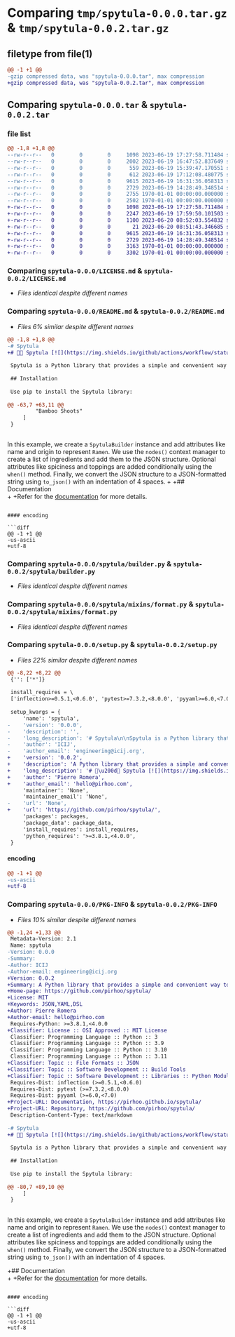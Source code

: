 # Comparing `tmp/spytula-0.0.0.tar.gz` & `tmp/spytula-0.0.2.tar.gz`

## filetype from file(1)

```diff
@@ -1 +1 @@
-gzip compressed data, was "spytula-0.0.0.tar", max compression
+gzip compressed data, was "spytula-0.0.2.tar", max compression
```

## Comparing `spytula-0.0.0.tar` & `spytula-0.0.2.tar`

### file list

```diff
@@ -1,8 +1,8 @@
--rw-r--r--   0        0        0     1098 2023-06-19 17:27:58.711484 spytula-0.0.0/LICENSE.md
--rw-r--r--   0        0        0     2002 2023-06-19 16:47:52.837649 spytula-0.0.0/README.md
--rw-r--r--   0        0        0      559 2023-06-19 15:39:47.170551 spytula-0.0.0/pyproject.toml
--rw-r--r--   0        0        0      612 2023-06-19 17:12:08.480775 spytula-0.0.0/spytula/__init__.py
--rw-r--r--   0        0        0     9615 2023-06-19 16:31:36.058313 spytula-0.0.0/spytula/builder.py
--rw-r--r--   0        0        0     2729 2023-06-19 14:28:49.348514 spytula-0.0.0/spytula/mixins/format.py
--rw-r--r--   0        0        0     2755 1970-01-01 00:00:00.000000 spytula-0.0.0/setup.py
--rw-r--r--   0        0        0     2502 1970-01-01 00:00:00.000000 spytula-0.0.0/PKG-INFO
+-rw-r--r--   0        0        0     1098 2023-06-19 17:27:58.711484 spytula-0.0.2/LICENSE.md
+-rw-r--r--   0        0        0     2247 2023-06-19 17:59:50.101503 spytula-0.0.2/README.md
+-rw-r--r--   0        0        0     1100 2023-06-20 08:52:03.554832 spytula-0.0.2/pyproject.toml
+-rw-r--r--   0        0        0       21 2023-06-20 08:51:43.346685 spytula-0.0.2/spytula/__init__.py
+-rw-r--r--   0        0        0     9615 2023-06-19 16:31:36.058313 spytula-0.0.2/spytula/builder.py
+-rw-r--r--   0        0        0     2729 2023-06-19 14:28:49.348514 spytula-0.0.2/spytula/mixins/format.py
+-rw-r--r--   0        0        0     3163 1970-01-01 00:00:00.000000 spytula-0.0.2/setup.py
+-rw-r--r--   0        0        0     3302 1970-01-01 00:00:00.000000 spytula-0.0.2/PKG-INFO
```

### Comparing `spytula-0.0.0/LICENSE.md` & `spytula-0.0.2/LICENSE.md`

 * *Files identical despite different names*

### Comparing `spytula-0.0.0/README.md` & `spytula-0.0.2/README.md`

 * *Files 6% similar despite different names*

```diff
@@ -1,8 +1,8 @@
-# Spytula
+# 👩‍🍳 Spytula [![](https://img.shields.io/github/actions/workflow/status/pirhoo/spytula/main.yml)](https://github.com/pirhoo/spytula/actions)
 
 Spytula is a Python library that provides a simple and convenient way to build JSON and YAML data structures using a builder pattern.
 
 ## Installation
 
 Use pip to install the Spytula library:
 
@@ -63,7 +63,11 @@
         "Bamboo Shoots"
     ]
 }
 
 ```
 
 In this example, we create a `SpytulaBuilder` instance and add attributes like name and origin to represent `Ramen`. We use the `nodes()` context manager to create a list of ingredients and add them to the JSON structure. Optional attributes like spiciness and toppings are added conditionally using the `when()` method. Finally, we convert the JSON structure to a JSON-formatted string using `to_json()` with an indentation of 4 spaces.
+
+## Documentation    
+
+Refer for the [documentation](https://pirhoo.github.io/spytula/) for more details.
```

#### encoding

```diff
@@ -1 +1 @@
-us-ascii
+utf-8
```

### Comparing `spytula-0.0.0/spytula/builder.py` & `spytula-0.0.2/spytula/builder.py`

 * *Files identical despite different names*

### Comparing `spytula-0.0.0/spytula/mixins/format.py` & `spytula-0.0.2/spytula/mixins/format.py`

 * *Files identical despite different names*

### Comparing `spytula-0.0.0/setup.py` & `spytula-0.0.2/setup.py`

 * *Files 22% similar despite different names*

```diff
@@ -8,22 +8,22 @@
 {'': ['*']}
 
 install_requires = \
 ['inflection>=0.5.1,<0.6.0', 'pytest>=7.3.2,<8.0.0', 'pyyaml>=6.0,<7.0']
 
 setup_kwargs = {
     'name': 'spytula',
-    'version': '0.0.0',
-    'description': '',
-    'long_description': '# Spytula\n\nSpytula is a Python library that provides a simple and convenient way to build JSON and YAML data structures using a builder pattern.\n\n## Installation\n\nUse pip to install the Spytula library:\n\n```bash\npip install spytula\n```\n\n## Usage    \n\nImport the `SpytulaBuilder` class from the `spytula.builder` module:\n\n```python\nfrom spytula.builder import SpytulaBuilder\n\n# Create an instance of SpytulaBuilder\nbuilder = SpytulaBuilder()\n\n# Add attributes to the JSON structure\nbuilder.attribute(\'name\', \'Ramen\')\nbuilder.attribute(\'origin\', \'Japan\')\n\n# Create a list of ingredients\nfor builder.each(\'ingredients\') as add_ingredient:    \n    for ingredient in [\'Noodles\', \'Pork\', \'Eggs\', \'Miso\']:\n        with add_ingredient() as ingredient_builder:\n            ingredient_builder.attribute(\'name\', ingredient)\n\n# Add optional attributes conditionally\nbuilder.when(\'spiciness\', \'Medium\', True)\nbuilder.when(\'extra_toppings\', [\'Green Onions\', \'Nori\', \'Bamboo Shoots\'], True)\n\n# Configure the key to use camelcase\nbuilder.key_format(camelize={\'uppercase_first_letter\': False})\n\n# Convert the JSON structure to JSON-formatted string\njson_output = builder.to_json(indent=4)\n\n# Print the JSON output\nprint(json_output)\n```\n\nThis will output:\n\n```json\n{\n    "name": "Ramen",\n    "origin": "Japan",\n    "ingredients": [\n        { "name": "Noodles" },\n        { "name": "Pork" },\n        { "name": "Eggs" },\n        { "name": "Miso" }\n    ],\n    "spiciness": "Medium",\n    "extraToppings": [\n        "Green Onions",\n        "Nori",\n        "Bamboo Shoots"\n    ]\n}\n\n```\n\nIn this example, we create a `SpytulaBuilder` instance and add attributes like name and origin to represent `Ramen`. We use the `nodes()` context manager to create a list of ingredients and add them to the JSON structure. Optional attributes like spiciness and toppings are added conditionally using the `when()` method. Finally, we convert the JSON structure to a JSON-formatted string using `to_json()` with an indentation of 4 spaces.\n',
-    'author': 'ICIJ',
-    'author_email': 'engineering@icij.org',
+    'version': '0.0.2',
+    'description': 'A Python library that provides a simple and convenient way to build JSON and YAML data structures using a builder pattern.',
+    'long_description': '# 👩\u200d🍳 Spytula [![](https://img.shields.io/github/actions/workflow/status/pirhoo/spytula/main.yml)](https://github.com/pirhoo/spytula/actions)\n\nSpytula is a Python library that provides a simple and convenient way to build JSON and YAML data structures using a builder pattern.\n\n## Installation\n\nUse pip to install the Spytula library:\n\n```bash\npip install spytula\n```\n\n## Usage    \n\nImport the `SpytulaBuilder` class from the `spytula.builder` module:\n\n```python\nfrom spytula.builder import SpytulaBuilder\n\n# Create an instance of SpytulaBuilder\nbuilder = SpytulaBuilder()\n\n# Add attributes to the JSON structure\nbuilder.attribute(\'name\', \'Ramen\')\nbuilder.attribute(\'origin\', \'Japan\')\n\n# Create a list of ingredients\nfor builder.each(\'ingredients\') as add_ingredient:    \n    for ingredient in [\'Noodles\', \'Pork\', \'Eggs\', \'Miso\']:\n        with add_ingredient() as ingredient_builder:\n            ingredient_builder.attribute(\'name\', ingredient)\n\n# Add optional attributes conditionally\nbuilder.when(\'spiciness\', \'Medium\', True)\nbuilder.when(\'extra_toppings\', [\'Green Onions\', \'Nori\', \'Bamboo Shoots\'], True)\n\n# Configure the key to use camelcase\nbuilder.key_format(camelize={\'uppercase_first_letter\': False})\n\n# Convert the JSON structure to JSON-formatted string\njson_output = builder.to_json(indent=4)\n\n# Print the JSON output\nprint(json_output)\n```\n\nThis will output:\n\n```json\n{\n    "name": "Ramen",\n    "origin": "Japan",\n    "ingredients": [\n        { "name": "Noodles" },\n        { "name": "Pork" },\n        { "name": "Eggs" },\n        { "name": "Miso" }\n    ],\n    "spiciness": "Medium",\n    "extraToppings": [\n        "Green Onions",\n        "Nori",\n        "Bamboo Shoots"\n    ]\n}\n\n```\n\nIn this example, we create a `SpytulaBuilder` instance and add attributes like name and origin to represent `Ramen`. We use the `nodes()` context manager to create a list of ingredients and add them to the JSON structure. Optional attributes like spiciness and toppings are added conditionally using the `when()` method. Finally, we convert the JSON structure to a JSON-formatted string using `to_json()` with an indentation of 4 spaces.\n\n## Documentation    \n\nRefer for the [documentation](https://pirhoo.github.io/spytula/) for more details.',
+    'author': 'Pierre Romera',
+    'author_email': 'hello@pirhoo.com',
     'maintainer': 'None',
     'maintainer_email': 'None',
-    'url': 'None',
+    'url': 'https://github.com/pirhoo/spytula/',
     'packages': packages,
     'package_data': package_data,
     'install_requires': install_requires,
     'python_requires': '>=3.8.1,<4.0.0',
 }
```

#### encoding

```diff
@@ -1 +1 @@
-us-ascii
+utf-8
```

### Comparing `spytula-0.0.0/PKG-INFO` & `spytula-0.0.2/PKG-INFO`

 * *Files 10% similar despite different names*

```diff
@@ -1,24 +1,33 @@
 Metadata-Version: 2.1
 Name: spytula
-Version: 0.0.0
-Summary: 
-Author: ICIJ
-Author-email: engineering@icij.org
+Version: 0.0.2
+Summary: A Python library that provides a simple and convenient way to build JSON and YAML data structures using a builder pattern.
+Home-page: https://github.com/pirhoo/spytula/
+License: MIT
+Keywords: JSON,YAML,DSL
+Author: Pierre Romera
+Author-email: hello@pirhoo.com
 Requires-Python: >=3.8.1,<4.0.0
+Classifier: License :: OSI Approved :: MIT License
 Classifier: Programming Language :: Python :: 3
 Classifier: Programming Language :: Python :: 3.9
 Classifier: Programming Language :: Python :: 3.10
 Classifier: Programming Language :: Python :: 3.11
+Classifier: Topic :: File Formats :: JSON
+Classifier: Topic :: Software Development :: Build Tools
+Classifier: Topic :: Software Development :: Libraries :: Python Modules
 Requires-Dist: inflection (>=0.5.1,<0.6.0)
 Requires-Dist: pytest (>=7.3.2,<8.0.0)
 Requires-Dist: pyyaml (>=6.0,<7.0)
+Project-URL: Documentation, https://pirhoo.github.io/spytula/
+Project-URL: Repository, https://github.com/pirhoo/spytula/
 Description-Content-Type: text/markdown
 
-# Spytula
+# 👩‍🍳 Spytula [![](https://img.shields.io/github/actions/workflow/status/pirhoo/spytula/main.yml)](https://github.com/pirhoo/spytula/actions)
 
 Spytula is a Python library that provides a simple and convenient way to build JSON and YAML data structures using a builder pattern.
 
 ## Installation
 
 Use pip to install the Spytula library:
 
@@ -80,7 +89,10 @@
     ]
 }
 
 ```
 
 In this example, we create a `SpytulaBuilder` instance and add attributes like name and origin to represent `Ramen`. We use the `nodes()` context manager to create a list of ingredients and add them to the JSON structure. Optional attributes like spiciness and toppings are added conditionally using the `when()` method. Finally, we convert the JSON structure to a JSON-formatted string using `to_json()` with an indentation of 4 spaces.
 
+## Documentation    
+
+Refer for the [documentation](https://pirhoo.github.io/spytula/) for more details.
```

#### encoding

```diff
@@ -1 +1 @@
-us-ascii
+utf-8
```

